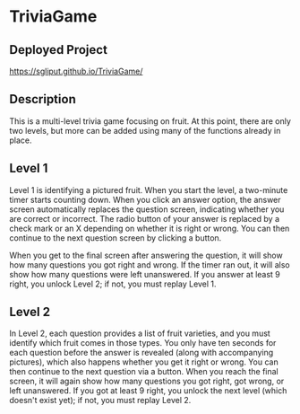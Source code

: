 # TriviaGame

## Deployed Project

https://sgliput.github.io/TriviaGame/

## Description

This is a multi-level trivia game focusing on fruit. At this point, there are only two levels, but more can be added using many of the functions already in place.

## Level 1

Level 1 is identifying a pictured fruit. When you start the level, a two-minute timer starts counting down. When you click an answer option, the answer screen automatically replaces the question screen, indicating whether you are correct or incorrect. The radio button of your answer is replaced by a check mark or an X depending on whether it is right or wrong. You can then continue to the next question screen by clicking a button. 

When you get to the final screen after answering the question, it will show how many questions you got right and wrong. If the timer ran out, it will also show how many questions were left unanswered. If you answer at least 9 right, you unlock Level 2; if not, you must replay Level 1.

## Level 2

In Level 2, each question provides a list of fruit varieties, and you must identify which fruit comes in those types. You only have ten seconds for each question before the answer is revealed (along with accompanying pictures), which also happens whether you get it right or wrong. You can then continue to the next question via a button. When you reach the final screen, it will again show how many questions you got right, got wrong, or left unanswered. If you got at least 9 right, you unlock the next level (which doesn't exist yet); if not, you must replay Level 2.